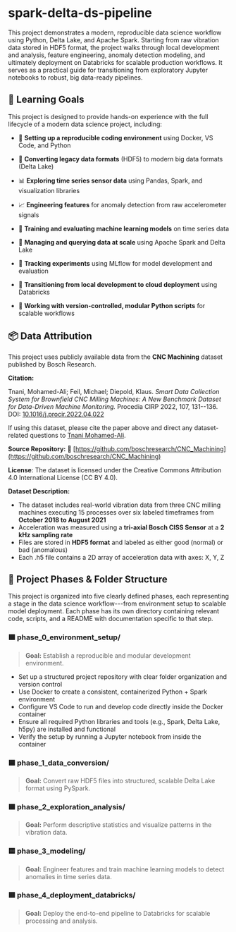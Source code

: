 # **spark-delta-ds-pipeline**

This project demonstrates a modern, reproducible data science workflow
using Python, Delta Lake, and Apache Spark. Starting from raw vibration
data stored in HDF5 format, the project walks through local development
and analysis, feature engineering, anomaly detection modeling, and
ultimately deployment on Databricks for scalable production workflows.
It serves as a practical guide for transitioning from exploratory
Jupyter notebooks to robust, big data-ready pipelines.

**🎯 Learning Goals**
--------------------

This project is designed to provide hands-on experience with the full
lifecycle of a modern data science project, including:

-   🐳 **Setting up a reproducible coding environment** using Docker, VS Code, and Python

-   🔄 **Converting legacy data formats** (HDF5) to modern big data formats (Delta Lake)

-   📊 **Exploring time series sensor data** using Pandas, Spark, and
    visualization libraries

-   📈 **Engineering features** for anomaly detection from raw
    accelerometer signals

-   🤖 **Training and evaluating machine learning models** on time series data

-   📁 **Managing and querying data at scale** using Apache Spark and Delta Lake

-   🧪 **Tracking experiments** using MLflow for model development and evaluation

-   🚀 **Transitioning from local development to cloud deployment** using
    Databricks

-   🔄 **Working with version-controlled, modular Python scripts** for scalable workflows

**📦 Data Attribution**
----------------------

This project uses publicly available data from the **CNC Machining**
dataset published by Bosch Research.

**Citation:**

Tnani, Mohamed-Ali; Feil, Michael; Diepold, Klaus. *Smart Data
Collection System for Brownfield CNC Milling Machines: A New Benchmark
Dataset for Data-Driven Machine Monitoring.* Procedia CIRP 2022, 107,
131--136.\
DOI:
[10.1016/j.procir.2022.04.022](https://doi.org/10.1016/j.procir.2022.04.022)

If using this dataset, please cite the paper above and direct any
dataset-related questions to [Tnani
Mohamed-Ali](mailto:mohamed-ali.tnani@boschrexroth.de).

**Source Repository:** 🔗
[https://github.com/boschresearch/CNC_Machining](https://github.com/boschresearch/CNC_Machining)

**License**: The dataset is licensed under the Creative Commons
Attribution 4.0 International License (CC BY 4.0).

**Dataset Description:**

-   The dataset includes real-world vibration data from three CNC
    milling machines executing 15 processes over six labeled
    timeframes from **October 2018 to August 2021**
-   Acceleration was measured using a **tri-axial Bosch CISS Sensor** at
    a **2 kHz sampling rate**
-   Files are stored in **HDF5 format** and labeled as either good
    (normal) or bad (anomalous)
-   Each .h5 file contains a 2D array of acceleration data with axes: X, Y, Z

**📂 Project Phases & Folder Structure**
---------------------------------------

This project is organized into five clearly defined phases, each
representing a stage in the data science workflow---from environment
setup to scalable model deployment. Each phase has its own directory
containing relevant code, scripts, and a README with documentation
specific to that step.

### **🟪 phase_0\_environment_setup/**

> **Goal:** Establish a reproducible and modular development
> environment.

-   Set up a structured project repository with clear folder organization and version control
-   Use Docker to create a consistent, containerized Python + Spark environment
-   Configure VS Code to run and develop code directly inside the Docker container
-   Ensure all required Python libraries and tools (e.g., Spark, Delta Lake, h5py) are installed and functional
-   Verify the setup by running a Jupyter notebook from inside the container

### **🟦 phase_1\_data_conversion/**

> **Goal:** Convert raw HDF5 files into structured, scalable Delta Lake format using PySpark.

### **🟩 phase_2\_exploration_analysis/**

> **Goal:** Perform descriptive statistics and visualize patterns in the vibration data.

### **🟨 phase_3\_modeling/**

> **Goal:** Engineer features and train machine learning models to detect anomalies in time series data.

### **🟥 phase_4\_deployment_databricks/**

> **Goal:** Deploy the end-to-end pipeline to Databricks for scalable processing and analysis.
